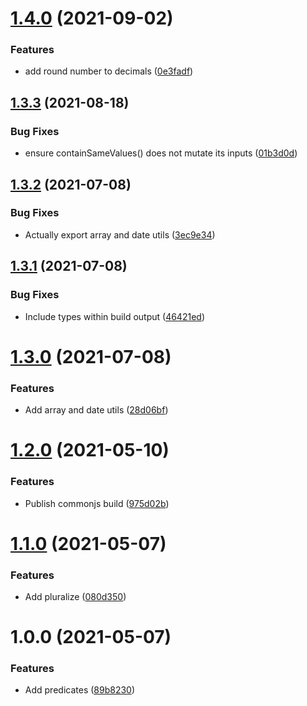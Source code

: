 # [1.4.0](https://github.com/mll-lab/js-utils/compare/v1.3.3...v1.4.0) (2021-09-02)


### Features

* add round number to decimals ([0e3fadf](https://github.com/mll-lab/js-utils/commit/0e3fadfe30f3f0479786834ba2267dc2bd67bb81))

## [1.3.3](https://github.com/mll-lab/js-utils/compare/v1.3.2...v1.3.3) (2021-08-18)


### Bug Fixes

* ensure containSameValues() does not mutate its inputs ([01b3d0d](https://github.com/mll-lab/js-utils/commit/01b3d0de2cf716a15114a9eac3f39a235855242b))

## [1.3.2](https://github.com/mll-lab/js-utils/compare/v1.3.1...v1.3.2) (2021-07-08)


### Bug Fixes

* Actually export array and date utils ([3ec9e34](https://github.com/mll-lab/js-utils/commit/3ec9e34bc205f5e9549b02943d63a289650e217f))

## [1.3.1](https://github.com/mll-lab/js-utils/compare/v1.3.0...v1.3.1) (2021-07-08)


### Bug Fixes

* Include types within build output ([46421ed](https://github.com/mll-lab/js-utils/commit/46421ed474bcb30e4ef913511a915b1cba1339fa))

# [1.3.0](https://github.com/mll-lab/js-utils/compare/v1.2.0...v1.3.0) (2021-07-08)


### Features

* Add array and date utils ([28d06bf](https://github.com/mll-lab/js-utils/commit/28d06bf0cf504774108fec43196dbdd8f83ff987))

# [1.2.0](https://github.com/mll-lab/js-utils/compare/v1.1.0...v1.2.0) (2021-05-10)


### Features

* Publish commonjs build ([975d02b](https://github.com/mll-lab/js-utils/commit/975d02b4f17f57486ccb90bfeaefe6399f924bdf))

# [1.1.0](https://github.com/mll-lab/js-utils/compare/v1.0.0...v1.1.0) (2021-05-07)


### Features

* Add pluralize ([080d350](https://github.com/mll-lab/js-utils/commit/080d35060342c3c76076d466fd8d76118a70aa45))

# 1.0.0 (2021-05-07)


### Features

* Add predicates ([89b8230](https://github.com/mll-lab/js-utils/commit/89b8230b490575321a596bb0448e59d1a914b289))
